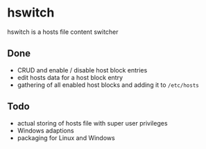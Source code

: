 # hswitch

hswitch is a hosts file content switcher

## Done

- CRUD and enable / disable host block entries
- edit hosts data for a host block entry 
- gathering of all enabled host blocks and adding it to `/etc/hosts`

## Todo

- actual storing of hosts file with super user privileges
- Windows adaptions
- packaging for Linux and Windows
